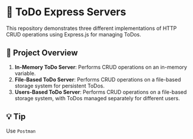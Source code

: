 # 📝 ToDo Express Servers

This repository demonstrates three different implementations of HTTP CRUD operations using Express.js for managing ToDos.

## 🚀 Project Overview

1. **In-Memory ToDo Server**: Performs CRUD operations on an in-memory variable.
2. **File-Based ToDo Server**: Performs CRUD operations on a file-based storage system for persistent ToDos.
3. **Users-Based ToDo Server**: Performs CRUD operations on a file-based storage system, with ToDos managed separately for different users.

## 💡 Tip
Use `Postman`




